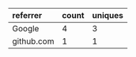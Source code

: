 | referrer   | count | uniques |
| :--------- | :---- | :------ |
| Google     | 4     | 3       |
| github.com | 1     | 1       |